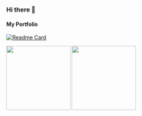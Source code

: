 ### Hi there 👋

#### My Portfolio
[![Readme Card](https://github-readme-stats.vercel.app/api/pin/?username=vivid344&repo=portfolio)](https://github.com/vivid344/portfolio)

<a href="https://github.com/vivid344">
  <img align="left" height="170px" src="https://github-readme-stats.vercel.app/api?username=vivid344&show_icons=true&count_private=true&hide=contribs" />
</a>
<a href="https://github.com/vivid344?tab=repositories">
  <img align="left" height="170px" src="https://github-readme-stats.vercel.app/api/top-langs/?username=vivid344&layout=compact" />
</a>
